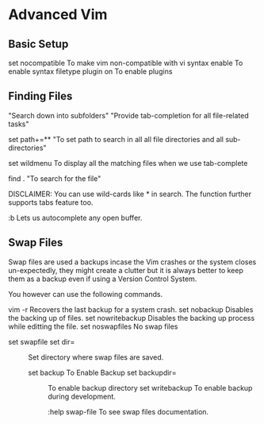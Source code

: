 # Advanced Vim

## Basic Setup
set nocompatible	To make vim non-compatible with vi
syntax enable		To enable syntax
filetype plugin on	To enable plugins

## Finding Files
"Search down into subfolders"
"Provide tab-completion for all file-related tasks"

set path+=**
"To set path to search in all all file directories and all sub-directories"

set wildmenu		To display all the matching files when we use tab-complete

find <filename>.<extension>
"To search for the file"

DISCLAIMER: You can use wild-cards like * in search. The function further supports tabs feature too.

:b			Lets us autocomplete any open buffer. 

## Swap Files
Swap files are used a backups incase the Vim crashes or the system closes un-expectedly, they might create a clutter but it is always better to keep them as a backup even if using a Version Control System.

You however can use the following commands.

vim -r <filename>	Recovers the last backup for a system crash.
set nobackup		Disables the backing up of files.
set nowritebackup	Disables the backing up process while editting the file.
set noswapfiles		No swap files

set swapfile
set dir=<dir path>	Set directory where swap files are saved.

set backup		To Enable Backup
set backupdir=<dir>	To enable backup directory
set writebackup		To enable backup during development.

:help swap-file		To see swap files documentation.
